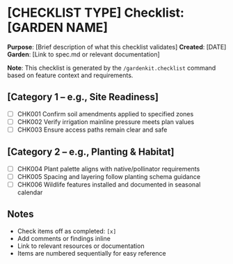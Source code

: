 # [CHECKLIST TYPE] Checklist: [GARDEN NAME]

**Purpose**: [Brief description of what this checklist validates]
**Created**: [DATE]
**Garden**: [Link to spec.md or relevant documentation]

**Note**: This checklist is generated by the `/gardenkit.checklist` command based on feature context and requirements.

<!-- 
  ============================================================================
  IMPORTANT: The checklist items below are SAMPLE ITEMS for illustration only.
  
  The /gardenkit.checklist command MUST replace these with actual items based on:
  - User's specific checklist request
  - Feature requirements from spec.md
  - Technical context from plan.md
  - Implementation details from tasks.md
  
  DO NOT keep these sample items in the generated checklist file.
  ============================================================================
-->

## [Category 1 – e.g., Site Readiness]

- [ ] CHK001 Confirm soil amendments applied to specified zones
- [ ] CHK002 Verify irrigation mainline pressure meets plan values
- [ ] CHK003 Ensure access paths remain clear and safe

## [Category 2 – e.g., Planting & Habitat]

- [ ] CHK004 Plant palette aligns with native/pollinator requirements
- [ ] CHK005 Spacing and layering follow planting schema guidance
- [ ] CHK006 Wildlife features installed and documented in seasonal calendar

## Notes

- Check items off as completed: `[x]`
- Add comments or findings inline
- Link to relevant resources or documentation
- Items are numbered sequentially for easy reference
